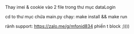 Thay imei & cookie vào 2 file trong thư mục dataLogin

cd to thư mục chứa main.py chạy: make install && make run 

rảnh support: https://zalo.me/g/mfonid834
phiền t block ;))))
